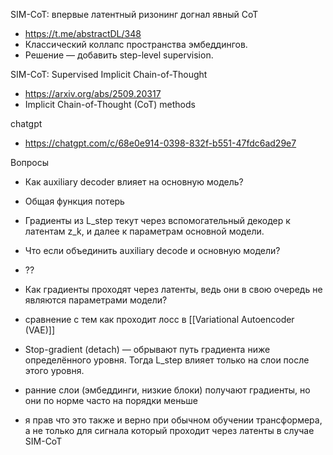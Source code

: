 

SIM-CoT: впервые латентный ризонинг догнал явный CoT
- https://t.me/abstractDL/348
- Классический коллапс пространства эмбеддингов.
- Решение — добавить step-level supervision.

SIM-CoT: Supervised Implicit Chain-of-Thought
- https://arxiv.org/abs/2509.20317
- Implicit Chain-of-Thought (CoT) methods

chatgpt
- https://chatgpt.com/c/68e0e914-0398-832f-b551-47fdc6ad29e7

Вопросы

- Как auxiliary decoder влияет на основную модель?
- Общая функция потерь
- Градиенты из L_step​ текут через вспомогательный декодер к латентам z_k​, и далее к параметрам основной модели.

- Что если объединить auxiliary decode и основную модели?
- ??

- Как градиенты проходят через латенты, ведь они в свою очередь не являются параметрами модели?
- сравнение с тем как проходит лосс в [[Variational Autoencoder (VAE)]]

- Stop-gradient (detach) — обрывают путь градиента ниже определённого уровня. Тогда L_step влияет только на слои после этого уровня.

- ранние слои (эмбеддинги, низкие блоки) получают градиенты, но они по норме часто на порядки меньше
- я прав что это также и верно при обычном обучении трансформера, а не только для сигнала который проходит через латенты в случае SIM-CoT